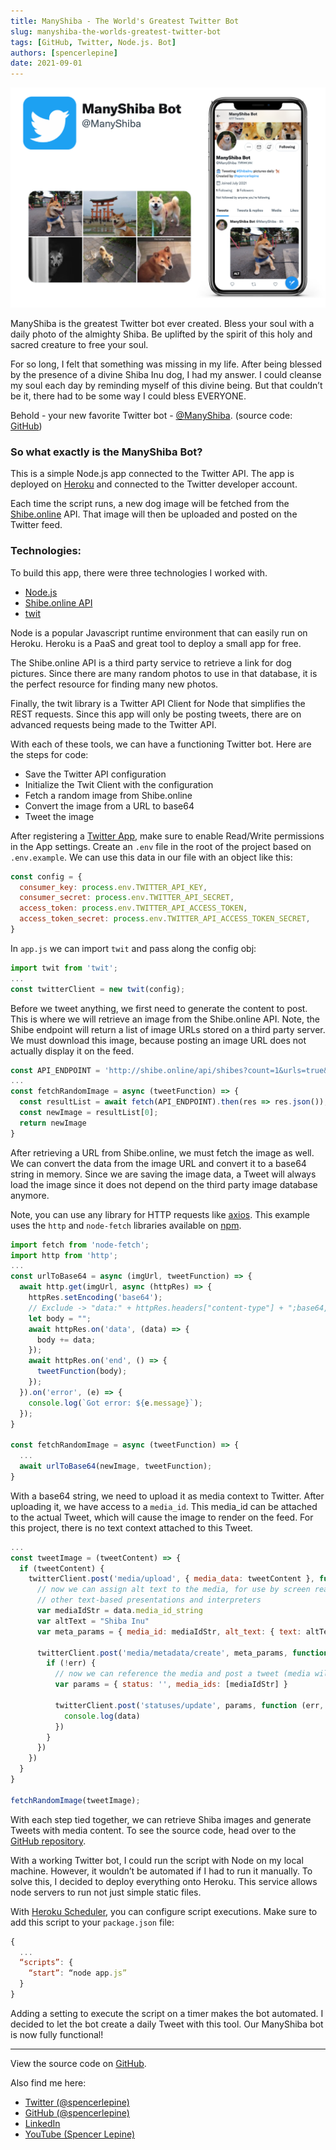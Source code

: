 ```yaml
---
title: ManyShiba - The World's Greatest Twitter Bot
slug: manyshiba-the-worlds-greatest-twitter-bot
tags: [GitHub, Twitter, Node.js. Bot]
authors: [spencerlepine]
date: 2021-09-01
---
```


![Blog Post Thumbnail](./thumbnail.png)

ManyShiba is the greatest Twitter bot ever created. Bless your soul with a daily photo of the almighty Shiba. Be uplifted by the spirit of this holy and sacred creature to free your soul.

For so long, I felt that something was missing in my life. After being blessed by the presence of a divine Shiba Inu dog, I had my answer. I could cleanse my soul each day by reminding myself of this divine being. But that couldn’t be it, there had to be some way I could bless EVERYONE.

Behold - your new favorite Twitter bot - [@ManyShiba](https://twitter.com/manyshiba). (source code: [GitHub](https://github.com/spencerlepine/manyshiba-bot))

### So what exactly is the ManyShiba Bot?

This is a simple Node.js app connected to the Twitter API. The app is deployed on [Heroku](https://dashboard.heroku.com/)  and connected to the Twitter developer account.

Each time the script runs, a new dog image will be fetched from the [Shibe.online](https://shibe.online/) API. That image will then be uploaded and posted on the Twitter feed.

### Technologies:
To build this app, there were three technologies I worked with.

 - [Node.js](https://nodejs.org/)
 - [Shibe.online API](https://shibe.online/)
 - [twit](https://www.npmjs.com/package/twit)

Node is a popular Javascript runtime environment that can easily run on Heroku. Heroku is a PaaS and great tool to deploy a small app for free.

The Shibe.online API is a third party service to retrieve a link for dog pictures. Since there are many random photos to use in that database, it is the perfect resource for finding many new photos.

Finally, the twit library is a Twitter API Client for Node that simplifies the REST requests. Since this app will only be posting tweets, there are on advanced requests being made to the Twitter API.

With each of these tools, we can have a functioning Twitter bot. Here are the steps for code:

- Save the Twitter API configuration
- Initialize the Twit Client with the configuration
- Fetch a random image from Shibe.online
- Convert the image from a URL to base64
- Tweet the image

After registering a [Twitter App](https://developer.twitter.com/), make sure to enable Read/Write permissions in the App settings. Create an `.env` file in the root of the project based on `.env.example`. We can use this data in our file with an object like this:

```js
const config = {
  consumer_key: process.env.TWITTER_API_KEY,
  consumer_secret: process.env.TWITTER_API_SECRET,
  access_token: process.env.TWITTER_API_ACCESS_TOKEN,
  access_token_secret: process.env.TWITTER_API_ACCESS_TOKEN_SECRET,
}
```

In `app.js` we can import `twit` and pass along the config obj:

```js
import twit from 'twit';
...
const twitterClient = new twit(config);
```

Before we tweet anything, we first need to generate the content to post. This is where we will retrieve an image from the Shibe.online API. Note, the Shibe endpoint will return a list of image URLs stored on a third party server. We must download this image, because posting an image URL does not actually display it on the feed.

```js
const API_ENDPOINT = 'http://shibe.online/api/shibes?count=1&urls=true&httpsUrls=false';
...
const fetchRandomImage = async (tweetFunction) => {
  const resultList = await fetch(API_ENDPOINT).then(res => res.json());
  const newImage = resultList[0];
  return newImage
}
```

After retrieving a URL from Shibe.online, we must fetch the image as well. We can convert the data from the image URL and convert it to a base64 string in memory. Since we are saving the image data, a Tweet will always load the image since it does not depend on the third party image database anymore.

Note, you can use any library for HTTP requests like [axios](https://axios-http.com/). This example uses the `http` and `node-fetch` libraries available on [npm](https://www.npmjs.com/).

```js
import fetch from 'node-fetch';
import http from 'http';
...
const urlToBase64 = async (imgUrl, tweetFunction) => {
  await http.get(imgUrl, async (httpRes) => {
    httpRes.setEncoding('base64');
    // Exclude -> "data:" + httpRes.headers["content-type"] + ";base64,";
    let body = "";
    await httpRes.on('data', (data) => {
      body += data;
    });
    await httpRes.on('end', () => {
      tweetFunction(body);
    });
  }).on('error', (e) => {
    console.log(`Got error: ${e.message}`);
  });
}

const fetchRandomImage = async (tweetFunction) => {
  ...
  await urlToBase64(newImage, tweetFunction);
}
```

With a base64 string, we need to upload it as media context to Twitter. After uploading it, we have access to a `media_id`. This media_id can be attached to the actual Tweet, which will cause the image to render on the feed. For this project, there is no text context attached to this Tweet.

```js
...
const tweetImage = (tweetContent) => {
  if (tweetContent) {
    twitterClient.post('media/upload', { media_data: tweetContent }, function (err, data, response) {
      // now we can assign alt text to the media, for use by screen readers and
      // other text-based presentations and interpreters
      var mediaIdStr = data.media_id_string
      var altText = "Shiba Inu"
      var meta_params = { media_id: mediaIdStr, alt_text: { text: altText } }

      twitterClient.post('media/metadata/create', meta_params, function (err, data, response) {
        if (!err) {
          // now we can reference the media and post a tweet (media will attach to the tweet)
          var params = { status: '', media_ids: [mediaIdStr] }

          twitterClient.post('statuses/update', params, function (err, data, response) {
            console.log(data)
          })
        }
      })
    })
  }
}

fetchRandomImage(tweetImage);
```

With each step tied together, we can retrieve Shiba images and generate Tweets with media content. To see the source code, head over to the [GitHub repository](https://github.com/spencerlepine/manyshiba-bot).

With a working Twitter bot, I could run the script with Node on my local machine. However, it wouldn’t be automated if I had to run it manually. To solve this, I decided to deploy everything onto Heroku. This service allows node servers to run not just simple static files.

With [Heroku Scheduler](https://devcenter.heroku.com/articles/scheduler), you can configure script executions. Make sure to add this script to your `package.json` file:

```js
{
  ...
  “scripts”: {
    “start”: “node app.js”
  }
}
````

Adding a setting to execute the script on a timer makes the bot automated. I decided to let the bot create a daily Tweet with this tool. Our ManyShiba bot is now fully functional!

---

View the source code on [GitHub](https://github.com/spencerlepine/manyshiba-bot).

Also find me here:
* [Twitter (@spencerlepine)](https://twitter.com/SpencerLepine)
* [GitHub (@spencerlepine)](https://github.com/spencerlepine)
* [LinkedIn](https://www.linkedin.com/in/spencer-lepine/)
* [YouTube (Spencer Lepine)](https://www.youtube.com/channel/UCBL6vAHJZqUlyJp-rcFU55Q)
